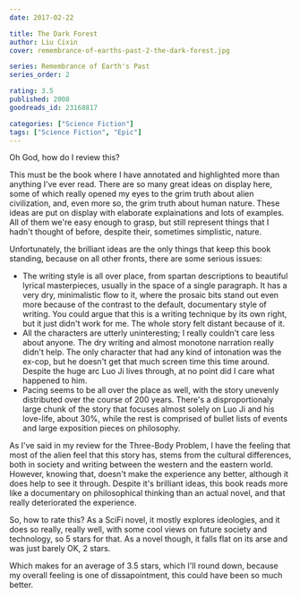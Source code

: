 ```yaml
---
date: 2017-02-22

title: The Dark Forest
author: Liu Cixin
cover: remembrance-of-earths-past-2-the-dark-forest.jpg

series: Remembrance of Earth's Past
series_order: 2

rating: 3.5
published: 2008
goodreads_id: 23168817

categories: ["Science Fiction"]
tags: ["Science Fiction", "Epic"]
---
```


Oh God, how do I review this?

<!--more-->

This must be the book where I have annotated and highlighted more than anything I've ever read. There are so many great ideas on display here, some of which really opened my eyes to the grim truth about alien civilization, and, even more so, the grim truth about human nature. These ideas are put on display with elaborate explainations and lots of examples. All of them we're easy enough to grasp, but still represent things that I hadn't thought of before, despite their, sometimes simplistic, nature.

Unfortunately, the brilliant ideas are the only things that keep this book standing, because on all other fronts, there are some serious issues:

- The writing style is all over place, from spartan descriptions to beautiful lyrical masterpieces, usually in the space of a single paragraph. It has a very dry, minimalistic flow to it, where the prosaic bits stand out even more because of the contrast to the default, documentary style of writing. You could argue that this is a writing technique by its own right, but it just didn't work for me. The whole story felt distant because of it.
- All the characters are utterly uninteresting; I really couldn't care less about anyone. The dry writing and almost monotone narration really didn't help. The only character that had any kind of intonation was the ex-cop, but he doesn't get that much screen time this time around. Despite the huge arc Luo Ji lives through, at no point did I care what happened to him.
- Pacing seems to be all over the place as well, with the story unevenly distributed over the course of 200 years. There's a disproportionaly large chunk of the story that focuses almost solely on Luo Ji and his love-life, about 30%, while the rest is comprised of bullet lists of events and large exposition pieces on philosophy.

As I've said in my review for the Three-Body Problem, I have the feeling that most of the alien feel that this story has, stems from the cultural differences, both in society and writing between the western and the eastern world. However, knowing that, doesn't make the experience any better, although it does help to see it through. Despite it's brilliant ideas, this book reads more like a documentary on philosophical thinking than an actual novel, and that really deteriorated the experience.

So, how to rate this? As a SciFi novel, it mostly explores ideologies, and it does so really, really well, with some cool views on future society and technology, so 5 stars for that. As a novel though, it falls flat on its arse and was just barely OK, 2 stars.

Which makes for an average of 3.5 stars, which I'll round down, because my overall feeling is one of dissapointment, this could have been so much better.
